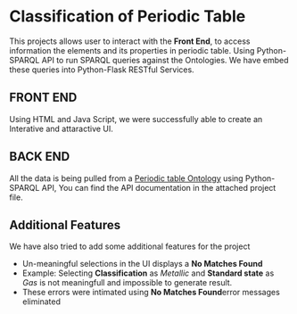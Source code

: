 #  Classification of Periodic Table

This projects allows user to interact with the **Front End**, to access information  the elements and its properties in periodic table. Using Python-SPARQL API to run SPARQL queries against the Ontologies. We  have embed these queries  into Python-Flask RESTful Services. 

## FRONT END

Using HTML and Java Script, we were successfully able to create an Interative and attaractive UI. 

## BACK END

All the data is being pulled from a [ Periodic table Ontology](http://www.daml.org/2003/01/periodictable/) using Python-SPARQL API, You can find the API documentation in the attached project file.

## Additional Features

We have also tried to add some additional features for the project

- Un-meaningful selections in the UI displays a **No Matches Found**
- Example: 
     Selecting **Classification** as *Metallic*  and **Standard state** as *Gas* is not meaningfull and impossible to generate result.
- These errors were intimated using **No Matches Found**error messages eliminated 
